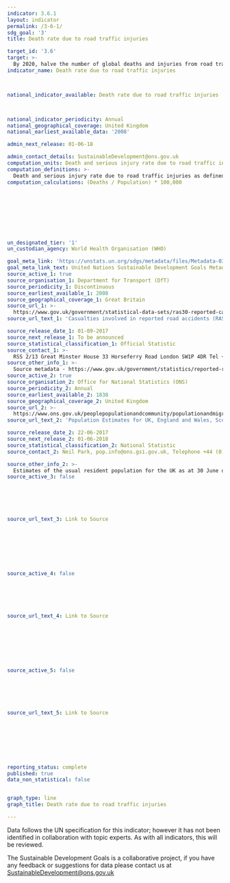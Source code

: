 ```yaml
---
indicator: 3.6.1
layout: indicator
permalink: /3-6-1/
sdg_goal: '3'
title: Death rate due to road traffic injuries

target_id: '3.6'
target: >-
  By 2020, halve the number of global deaths and injuries from road traffic accidents
indicator_name: Death rate due to road traffic injuries



national_indicator_available: Death rate due to road traffic injuries



national_indicator_periodicity: Annual
national_geographical_coverage: United Kingdom
national_earliest_available_data: '2008'

admin_next_release: 01-06-18

admin_contact_details: SustainableDevelopment@ons.gov.uk
computation_units: Death and serious injury rate due to road traffic injuries
computation_definitions: >-
  Death and serious injury rate due to road traffic injuries as defined as the number of road traffic fatal injury deaths per 100,000 population.
computation_calculations: (Deaths / Population) * 100,000









un_designated_tier: '1'
un_custodian_agency: World Health Organisation (WHO)

goal_meta_link: 'https://unstats.un.org/sdgs/metadata/files/Metadata-03-06-01.pdf'
goal_meta_link_text: United Nations Sustainable Development Goals Metadata (PDF 213 KB)
source_active_1: true
source_organisation_1: Department for Transport (DfT)
source_periodicity_1: Discontinuous
source_earliest_available_1: 2008
source_geographical_coverage_1: Great Britain
source_url_1: >-
  https://www.gov.uk/government/statistical-data-sets/ras30-reported-casualties-in-road-accidents.
source_url_text_1: 'Casualties involved in reported road accidents (RAS30)'

source_release_date_1: 01-09-2017
source_next_release_1: To be announced
source_statistical_classification_1: Official Statistic
source_contact_1: >-
  RSS 2/13 Great Minster House 33 Horseferry Road London SW1P 4DR Tel +44, (0) 20-7944 6595 E-mail roadacc.stats@dft.gsi.gov.uk
source_other_info_1: >-
  Source metadata - https://www.gov.uk/government/statistics/reported-road-casualties-great-britain-annual-report-2016 2008 values from - http://www.travelindependent.org.uk/files/rrcgb-2015.pdf
source_active_2: true
source_organisation_2: Office for National Statistics (ONS)
source_periodicity_2: Annual
source_earliest_available_2: 1838
source_geographical_coverage_2: United Kingdom
source_url_2: >-
  https://www.ons.gov.uk/peoplepopulationandcommunity/populationandmigration/populationestimates/datasets/populationestimatesforukenglandandwalesscotlandandnorthernireland
source_url_text_2: 'Population Estimates for UK, England and Wales, Scotland and Northern Ireland'

source_release_date_2: 22-06-2017
source_next_release_2: 01-06-2018
source_statistical_classification_2: National Statistic
source_contact_2: Neil Park, pop.info@ons.gsi.gov.uk, Telephone +44 (0)1329 444661

source_other_info_2: >-
  Estimates of the usual resident population for the UK as at 30 June of the reference year. Provided by administrative area, single year of age and sex
source_active_3: false






source_url_text_3: Link to Source








source_active_4: false






source_url_text_4: Link to Source








source_active_5: false






source_url_text_5: Link to Source








reporting_status: complete
published: true
data_non_statistical: false


graph_type: line
graph_title: Death rate due to road traffic injuries

---
```

Data follows the UN specification for this indicator; however it has not been identified in collaboration with topic experts. As with all indicators, this will be reviewed.
  
The Sustainable Development Goals is a collaborative project, if you have any feedback or suggestions for data please contact us at <SustainableDevelopment@ons.gov.uk>


